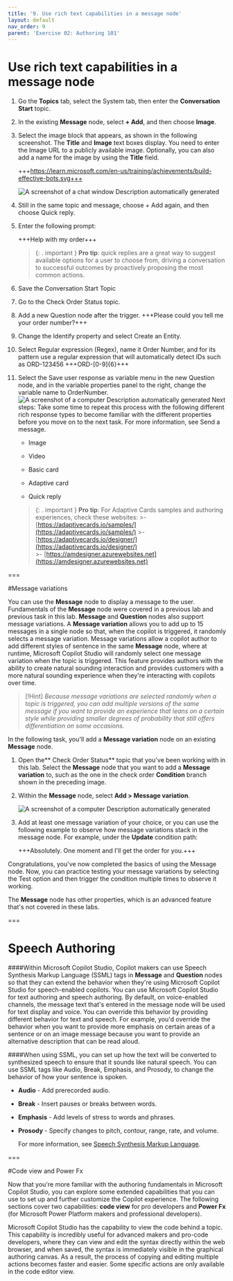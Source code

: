 ```yaml
---
title: '9. Use rich text capabilities in a message node'
layout: default
nav_order: 9
parent: 'Exercise 02: Authoring 101'
---
```


# Use rich text capabilities in a message node

1.	Go the **Topics** tab, select the System tab, then enter the **Conversation Start** topic.

2.	In the existing **Message** node, select **+ Add**, and then choose **Image**. 

2.	Select the image block that appears, as shown in the following screenshot. The **Title** and **Image** text boxes display. You need to enter the Image URL to a publicly available image. Optionally, you can also add a name for the image by using the **Title** field.


	+++https://learn.microsoft.com/en-us/training/achievements/build-effective-bots.svg+++

    ![A screenshot of a chat window Description automatically generated](instructions271830\Media01\0c2705e25817ad5da3b45155f2e72786.png)

1.	Still in the same topic and message, choose + Add again, and then choose Quick reply.

3. Enter the following prompt:

	+++Help with my order+++


    >{: . important }	**Pro tip**: quick replies are a great way to suggest available options for a user to choose from, driving a conversation to successful outcomes by proactively proposing the most common actions.

1.	Save the Conversation Start Topic

2.	Go to the Check Order Status topic.

3.	Add a new Question node after the trigger.
	+++Please could you tell me your order number?+++

1.	Change the Identify property and select Create an Entity.

2.	Select Regular expression (Regex), name it Order Number, and for its pattern use a regular expression that will automatically detect IDs such as ORD-123456
	+++ORD-[0-9]{6}+++

1.	Select the Save user response as variable menu in the new Question node, and in the variable properties panel to the right, change the variable name to OrderNumber.
 	![A screenshot of a computer Description automatically generated](instructions271830\Media01\5aa0232ed8c50f2df9751b16966bc03b.png)
 	Next steps: Take some time to repeat this process with the following different rich response types to become familiar with the different properties before you move on to the next task. For more information, see Send a message.

	- Image

	- Video

	- Basic card

	- Adaptive card

	- Quick reply

	>{: . important } **Pro tip**: For Adaptive Cards samples and authoring experiences, check these websites: 
		>- [https://adaptivecards.io/samples/](https://adaptivecards.io/samples/)
		>- [https://adaptivecards.io/designer/](https://adaptivecards.io/designer/) 	
		>- [https://amdesigner.azurewebsites.net](https://amdesigner.azurewebsites.net)

===

#Message variations

You can use the **Message** node to display a message to the user. Fundamentals of the **Message** node were covered in a previous lab and previous task in this lab. **Message** and **Question** nodes also support message variations. A **Message variation** allows you to add up to 15 messages in a single node so that, when the copilot is triggered, it randomly selects a message variation. Message variations allow a copilot author to add different styles of sentence in the same **Message** node, where at runtime, Microsoft Copilot Studio will randomly select one message variation when the topic is triggered. This feature provides authors with the ability to create natural sounding interaction and provides customers with a more natural sounding experience when they're interacting with copilots over time.

>[!Hint] *Because message variations are selected randomly when a topic is triggered, you can add multiple versions of the same message if you want to provide an experience that leans on a certain style while providing smaller degrees of probability that still offers differentiation on some occasions.*

In the following task, you'll add a **Message variation** node on an existing **Message** node.

1.	Open the** Check Order Status** topic that you've been working with in this lab. Select the **Message** node that you want to add a **Message variation** to, such as the one in the check order **Condition** branch shown in the preceding image.

2.	Within the **Message** node, select **Add > Message variation**.

 	![A screenshot of a computer Description automatically generated](instructions271830\Media01\4db7bd86dd3cff1aacb97b1125bcffb2.png)

3.	Add at least one message variation of your choice, or you can use the following example to observe how message variations stack in the message node. For example, under the **Update** condition path:


	+++Absolutely. One moment and I'll get the order for you.+++

Congratulations, you've now completed the basics of using the Message node. Now, you can practice testing your message variations by selecting the Test option and then trigger the condition multiple times to observe it working.


The **Message** node has other properties, which is an advanced feature that's not covered in these labs.

===

# Speech Authoring

####Within Microsoft Copilot Studio, Copilot makers can use Speech Synthesis Markup Language (SSML) tags in **Message** and **Question** nodes so that they can extend the behavior when they're using Microsoft Copilot Studio for speech-enabled copilots. You can use Microsoft Copilot Studio for text authoring and speech authoring. By default, on voice-enabled channels, the message text that's entered in the message node will be used for text display and voice. You can override this behavior by providing different behavior for text and speech. For example, you'd override the behavior when you want to provide more emphasis on certain areas of a sentence or on an image message because you want to provide an alternative description that can be read aloud.

####When using SSML, you can set up how the text will be converted to synthesized speech to ensure that it sounds like natural speech. You can use SSML tags like Audio, Break, Emphasis, and Prosody, to change the behavior of how your sentence is spoken.

- **Audio** - Add prerecorded audio.

- **Break** - Insert pauses or breaks between words.

- **Emphasis** - Add levels of stress to words and phrases.

- **Prosody** - Specify changes to pitch, contour, range, rate, and volume.

 	For more information, see [Speech Synthesis Markup Language](https://learn.microsoft.com/en-us/azure/cognitive-services/speech-service/speech-synthesis-markup/).

===

#Code view and Power Fx

Now that you're more familiar with the authoring fundamentals in Microsoft Copilot Studio, you can explore some extended capabilities that you can use to set up and further customize the Copilot experience. The following sections cover two capabilities: **code view** for pro developers and **Power Fx** (for Microsoft Power Platform makers and professional developers).
 	
Microsoft Copilot Studio has the capability to view the code behind a topic. This capability is incredibly useful for advanced makers and pro-code developers, where they can view and edit the syntax directly within the web browser, and when saved, the syntax is immediately visible in the graphical authoring canvas. As a result, the process of copying and editing multiple actions becomes faster and easier. Some specific actions are only available in the code editor view.

